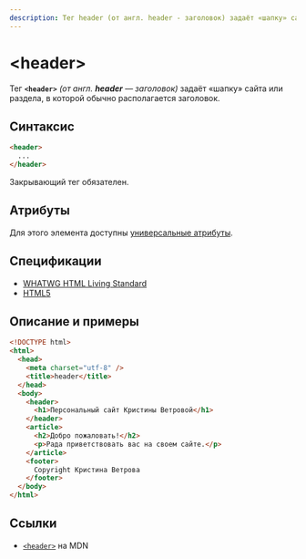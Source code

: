 ```yaml
---
description: Тег header (от англ. header - заголовок) задаёт «шапку» сайта или раздела, в которой обычно располагается заголовок
---
```


# &lt;header&gt;

Тег **`<header>`** _(от англ. **header** — заголовок)_ задаёт «шапку» сайта или раздела, в которой обычно располагается заголовок.

## Синтаксис

```html
<header>
  ...
</header>
```

Закрывающий тег обязателен.

## Атрибуты

Для этого элемента доступны [универсальные атрибуты](uni-attr.md).

## Спецификации

- [WHATWG HTML Living Standard](https://html.spec.whatwg.org/multipage/semantics.html#the-header-element)
- [HTML5](http://www.w3.org/TR/html5/sections.html#the-header-element)

## Описание и примеры

```html
<!DOCTYPE html>
<html>
  <head>
    <meta charset="utf-8" />
    <title>header</title>
  </head>
  <body>
    <header>
      <h1>Персональный сайт Кристины Ветровой</h1>
    </header>
    <article>
      <h2>Добро пожаловать!</h2>
      <p>Рада приветствовать вас на своем сайте.</p>
    </article>
    <footer>
      Copyright Кристина Ветрова
    </footer>
  </body>
</html>
```

## Ссылки

- [`<header>`](https://developer.mozilla.org/ru/docs/Web/HTML/Element/header) на MDN
